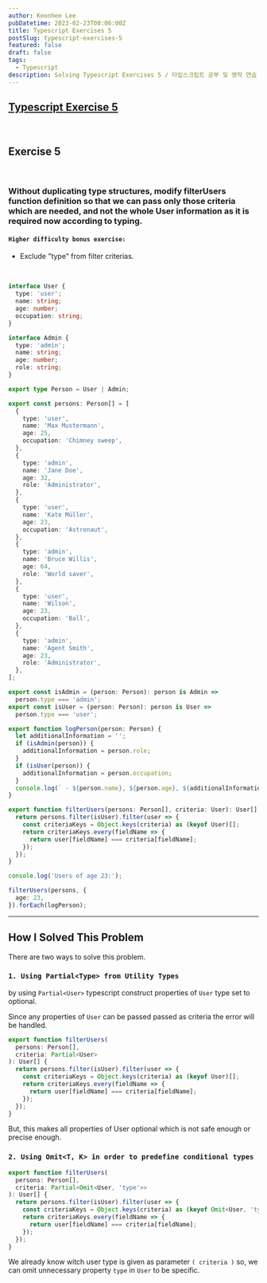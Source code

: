 ```yaml
---
author: Keonhee Lee
pubDatetime: 2023-02-23T08:06:00Z
title: Typescript Exercises 5
postSlug: typescript-exercises-5
featured: false
draft: false
tags:
  - Typescript
description: Solving Typescript Exercises 5 / 타입스크립트 공부 및 영작 연습
---
```


## [Typescript Exercise 5](https://typescript-exercises.github.io/#exercise=5&file=%2Findex.ts)

<br>

## Exercise 5

<br>

### Without duplicating type structures, modify filterUsers function definition so that we can pass only those criteria which are needed, and not the whole User information as it is required now according to typing.

#### `Higher difficulty bonus exercise:`

- Exclude "type" from filter criterias.

<br>

```ts
interface User {
  type: 'user';
  name: string;
  age: number;
  occupation: string;
}

interface Admin {
  type: 'admin';
  name: string;
  age: number;
  role: string;
}

export type Person = User | Admin;

export const persons: Person[] = [
  {
    type: 'user',
    name: 'Max Mustermann',
    age: 25,
    occupation: 'Chimney sweep',
  },
  {
    type: 'admin',
    name: 'Jane Doe',
    age: 32,
    role: 'Administrator',
  },
  {
    type: 'user',
    name: 'Kate Müller',
    age: 23,
    occupation: 'Astronaut',
  },
  {
    type: 'admin',
    name: 'Bruce Willis',
    age: 64,
    role: 'World saver',
  },
  {
    type: 'user',
    name: 'Wilson',
    age: 23,
    occupation: 'Ball',
  },
  {
    type: 'admin',
    name: 'Agent Smith',
    age: 23,
    role: 'Administrator',
  },
];

export const isAdmin = (person: Person): person is Admin =>
  person.type === 'admin';
export const isUser = (person: Person): person is User =>
  person.type === 'user';

export function logPerson(person: Person) {
  let additionalInformation = '';
  if (isAdmin(person)) {
    additionalInformation = person.role;
  }
  if (isUser(person)) {
    additionalInformation = person.occupation;
  }
  console.log(` - ${person.name}, ${person.age}, ${additionalInformation}`);
}

export function filterUsers(persons: Person[], criteria: User): User[] {
  return persons.filter(isUser).filter(user => {
    const criteriaKeys = Object.keys(criteria) as (keyof User)[];
    return criteriaKeys.every(fieldName => {
      return user[fieldName] === criteria[fieldName];
    });
  });
}

console.log('Users of age 23:');

filterUsers(persons, {
  age: 23,
}).forEach(logPerson);
```

---

## How I Solved This Problem

There are two ways to solve this problem.

### `1. Using Partial<Type> from Utility Types`

by using `Partial<User>` typescript construct properties of `User` type set to optional.

Since any properties of `User` can be passed passed as criteria the error will be handled.

```ts
export function filterUsers(
  persons: Person[],
  criteria: Partial<User>
): User[] {
  return persons.filter(isUser).filter(user => {
    const criteriaKeys = Object.keys(criteria) as (keyof User)[];
    return criteriaKeys.every(fieldName => {
      return user[fieldName] === criteria[fieldName];
    });
  });
}
```

But, this makes all properties of User optional which is not safe enough or precise enough.

### `2. Using Omit<T, K> in order to predefine conditional types`

```ts
export function filterUsers(
  persons: Person[],
  criteria: Partial<Omit<User, 'type'>>
): User[] {
  return persons.filter(isUser).filter(user => {
    const criteriaKeys = Object.keys(criteria) as (keyof Omit<User, 'type'>)[];
    return criteriaKeys.every(fieldName => {
      return user[fieldName] === criteria[fieldName];
    });
  });
}
```

We already know witch user type is given as parameter `( criteria )` so, we can omit unnecessary property `type` in `User` to be specific.
